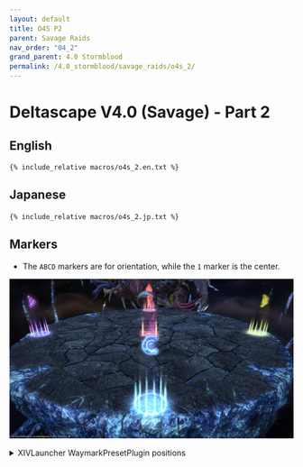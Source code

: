 ```yaml
---
layout: default
title: O4S P2
parent: Savage Raids
nav_order: "04_2"
grand_parent: 4.0 Stormblood
permalink: /4.0_stormblood/savage_raids/o4s_2/
---
```


# Deltascape V4.0 (Savage) - Part 2

## English
```
{% include_relative macros/o4s_2.en.txt %}
```

## Japanese
```
{% include_relative macros/o4s_2.jp.txt %}
```

## Markers

- The `ABCD` markers are for orientation, while the `1` marker is the center.

![](images/markers.jpg)
<details markdown=block>
<summary>XIVLauncher WaymarkPresetPlugin positions</summary>

```json
{
  "Name":"O4S-2",
  "MapID":259,
  "A":{"X":0.0,"Y":0.0,"Z":-18.0,"ID":0,"Active":true},
  "B":{"X":18.0,"Y":0.0,"Z":0.0,"ID":1,"Active":true},
  "C":{"X":0.0,"Y":0.0,"Z":18.0,"ID":2,"Active":true},
  "D":{"X":-18.0,"Y":0.0,"Z":0.0,"ID":3,"Active":true},
  "One":{"X":0.0,"Y":0.0,"Z":0.0,"ID":4,"Active":true},
  "Two":{"X":0.0,"Y":0.0,"Z":0.0,"ID":5,"Active":false},
  "Three":{"X":0.0,"Y":0.0,"Z":0.0,"ID":6,"Active":false},
  "Four":{"X":0.0,"Y":0.0,"Z":0.0,"ID":7,"Active":false}
}
```
